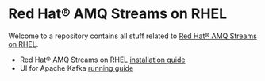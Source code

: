 # Red Hat® AMQ Streams on RHEL

Welcome to a repository contains all stuff related to [Red Hat® AMQ Streams on RHEL](https://www.redhat.com/en/resources/amq-streams-datasheet).

- Red Hat® AMQ Streams on RHEL [installation guide](installation-guide.md)
- UI for Apache Kafka [running guide](kafka-ui.md)
